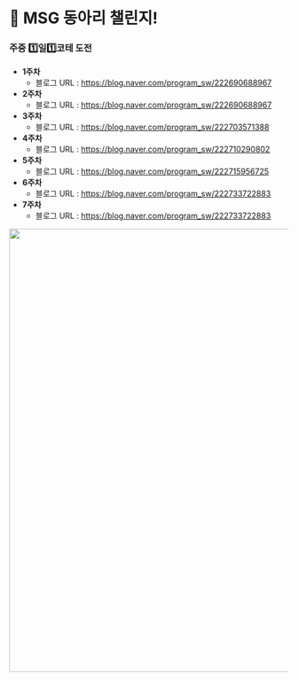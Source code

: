 # 📢 MSG 동아리 챌린지!
<h3>주중 1️⃣일1️⃣코테 도전</h3>

* __1주차__
  * 블로그 URL : https://blog.naver.com/program_sw/222690688967
* __2주차__
  * 블로그 URL : https://blog.naver.com/program_sw/222690688967
* __3주차__
  * 블로그 URL : https://blog.naver.com/program_sw/222703571388
* __4주차__
  * 블로그 URL : https://blog.naver.com/program_sw/222710290802
* __5주차__
  * 블로그 URL : https://blog.naver.com/program_sw/222715956725
* __6주차__
  * 블로그 URL : https://blog.naver.com/program_sw/222733722883
* __7주차__
  * 블로그 URL : https://blog.naver.com/program_sw/222733722883
      
<img src="https://user-images.githubusercontent.com/73941301/166182965-e3c035ba-f8a9-43d8-8d9b-9c4bd638f782.jpg" width="800">
